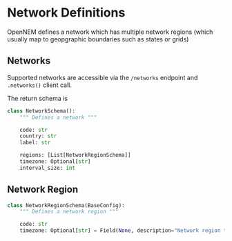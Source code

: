 # Network Definitions

OpenNEM defines a network which has multiple network regions (which usually map to geopgraphic boundaries such as states or grids)

## Networks

Supported networks are accessible via the `/networks` endpoint and `.networks()` client call.

The return schema is

```python
class NetworkSchema():
    """ Defines a network """

    code: str
    country: str
    label: str

    regions: [List[NetworkRegionSchema]]
    timezone: Optional[str]
    interval_size: int
```

## Network Region

```python
class NetworkRegionSchema(BaseConfig):
    """ Defines a network region """

    code: str
    timezone: Optional[str] = Field(None, description="Network region timezone")
```


